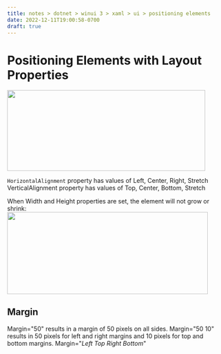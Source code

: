 ```yaml
---
title: notes > dotnet > winui 3 > xaml > ui > positioning elements
date: 2022-12-11T19:00:58-0700
draft: true
---
```

# Positioning Elements with Layout Properties
<img src="media/XAML_UI_Positioning-Elements-image1.png" style="width:4.79167in;height:1.95in" />

`HorizontalAlignment` property has values of Left, Center, Right, Stretch
VerticalAlignment property has values of Top, Center, Bottom, Stretch

When Width and Height properties are set, the element will not grow or shrink:
<img src="media/XAML_UI_Positioning-Elements-image2.png" style="width:4.85in;height:1.99167in" />

## Margin
Margin="50" results in a margin of 50 pixels on all sides.
Margin="50 10" results in 50 pixels for left and right margins and 10 pixels for top and bottom margins.
Margin="*Left Top Right Bottom*"
